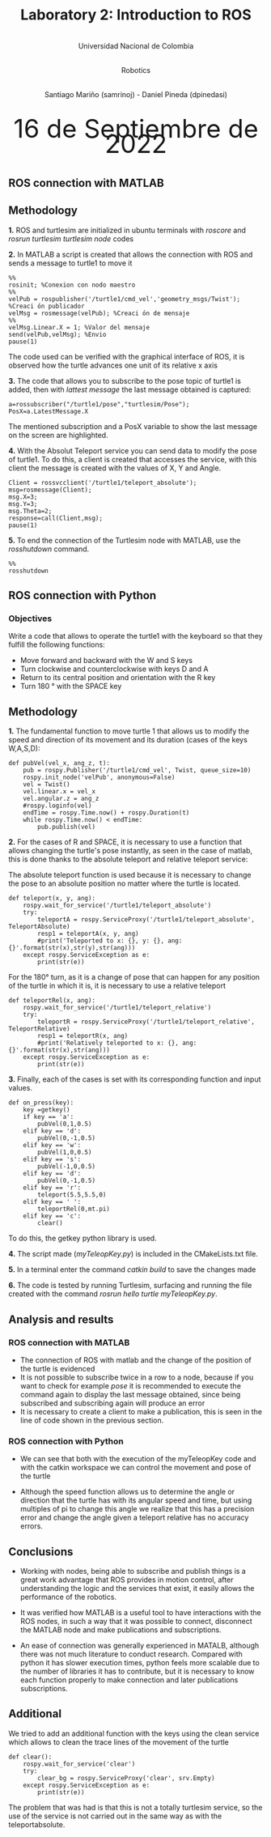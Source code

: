 <h1 align="center"; style="text-align:center;">Laboratory 2: Introduction to ROS</h1>
<p align="center";style="font-size:50px; text-align:center; line-height : 50px;  margin-top : 0; margin-bottom : 0; "> <br> Universidad Nacional de Colombia</p>
<p align="center";style="font-size:50px; text-align:center; line-height : 50px;  margin-top : 0; margin-bottom : 0; "> <br> Robotics</p>
<p align="center";style="font-size:50px; text-align:center; line-height : 40px;  margin-top : 0; margin-bottom : 0; "> <br> Santiago Mariño (samrinoj) - Daniel Pineda (dpinedasi)</p>


<p align="center"; style="font-size:50px; text-align:center; line-height : 30px; margin-top : 0; "> <br>16 de Septiembre de 2022</p>


## ROS connection with MATLAB

## Methodology

**1.** ROS and turtlesim are initialized in ubuntu terminals with *roscore* and *rosrun turtlesim turtlesim node* codes

**2.** In MATLAB a script is created that allows the connection with ROS and sends a message to turtle1 to move it

```
%%
rosinit; %Conexion con nodo maestro
%%
velPub = rospublisher('/turtle1/cmd_vel','geometry_msgs/Twist'); %Creaci ́on publicador
velMsg = rosmessage(velPub); %Creaci ́on de mensaje
%%
velMsg.Linear.X = 1; %Valor del mensaje
send(velPub,velMsg); %Envio
pause(1)
``` 

The code used can be verified with the graphical interface of ROS, it is observed how the turtle advances one unit of its relative x axis

**3.** The code that allows you to subscribe to the pose topic of turtle1 is added, then with *lattest message* the last message obtained is captured:

 ```
a=rossubscriber("/turtle1/pose","turtlesim/Pose");
PosX=a.LatestMessage.X
 ```
The mentioned subscription and a PosX variable to show the last message on the screen are highlighted.

**4.** With the Absolut Teleport service you can send data to modify the pose of turtle1. To do this, a client is created that accesses the service, with this client the message is created with the values ​​of X, Y and Angle.

 ```
Client = rossvcclient('/turtle1/teleport_absolute');
msg=rosmessage(Client);
msg.X=3;
msg.Y=3;
msg.Theta=2;
response=call(Client,msg);
pause(1)
 
 ``` 

**5.** To end the connection of the Turtlesim node with MATLAB, use the *rosshutdown* command.
```console
%%
rosshutdown
```

## ROS connection with Python

### Objectives

Write a code that allows to operate the turtle1 with the keyboard so that they fulfill the following functions:
- Move forward and backward with the W and S keys
- Turn clockwise and counterclockwise with keys D and A
- Return to its central position and orientation with the R key
- Turn 180 ° with the SPACE key

## Methodology

**1.** The fundamental function to move turtle 1 that allows us to modify the speed and direction of its movement and its duration (cases of the keys W,A,S,D):
```
def pubVel(vel_x, ang_z, t):
    pub = rospy.Publisher('/turtle1/cmd_vel', Twist, queue_size=10)
    rospy.init_node('velPub', anonymous=False)
    vel = Twist()
    vel.linear.x = vel_x
    vel.angular.z = ang_z
    #rospy.loginfo(vel)
    endTime = rospy.Time.now() + rospy.Duration(t)
    while rospy.Time.now() < endTime:
        pub.publish(vel)
```
**2.** For the cases of R and SPACE, it is necessary to use a function that allows changing the turtle's pose instantly, as seen in the case of matlab, this is done thanks to the absolute teleport and relative teleport service:

The absolute teleport function is used because it is necessary to change the pose to an absolute position no matter where the turtle is located.
```
def teleport(x, y, ang):
    rospy.wait_for_service('/turtle1/teleport_absolute')
    try:
        teleportA = rospy.ServiceProxy('/turtle1/teleport_absolute', TeleportAbsolute)
        resp1 = teleportA(x, y, ang)
        #print('Teleported to x: {}, y: {}, ang: {}'.format(str(x),str(y),str(ang)))
    except rospy.ServiceException as e:
        print(str(e))
```
For the 180° turn, as it is a change of pose that can happen for any position of the turtle in which it is, it is necessary to use a relative teleport
```
def teleportRel(x, ang):
    rospy.wait_for_service('/turtle1/teleport_relative')
    try:
        teleportR = rospy.ServiceProxy('/turtle1/teleport_relative', TeleportRelative)
        resp1 = teleportR(x, ang)
        #print('Relatively teleported to x: {}, ang: {}'.format(str(x),str(ang)))
    except rospy.ServiceException as e:
        print(str(e))
```
**3.** Finally, each of the cases is set with its corresponding function and input values.

```
def on_press(key):
    key =getkey()
    if key == 'a':
        pubVel(0,1,0.5)
    elif key == 'd':
        pubVel(0,-1,0.5)
    elif key == 'w':
        pubVel(1,0,0.5)
    elif key == 's':
        pubVel(-1,0,0.5)    
    elif key == 'd':
        pubVel(0,-1,0.5)
    elif key == 'r':
        teleport(5.5,5.5,0)
    elif key == ' ':
        teleportRel(0,mt.pi)
    elif key == 'c':
        clear()
```
To do this, the getkey python library is used.

**4.** The script made (*myTeleopKey.py*) is included in the CMakeLists.txt file.
 
 **5.** In a terminal enter the command *catkin build* to save the changes made
 
 **6.** The code is tested by running Turtlesim, surfacing and running the file created with the command *rosrun hello turtle myTeleopKey.py*.

## Analysis and results

### ROS connection with MATLAB

* The connection of ROS with matlab and the change of the position of the turtle is evidenced
* It is not possible to subscribe twice in a row to a node, because if you want to check for example *pose* it is recommended to execute the command again to display the last message obtained, since being subscribed and subscribing again will produce an error
* It is necessary to create a client to make a publication, this is seen in the line of code shown in the previous section.

 ### ROS connection with Python 

* We can see that both with the execution of the myTeleopKey code and with the catkin workspace we can control the movement and pose of the turtle

* Although the speed function allows us to determine the angle or direction that the turtle has with its angular speed and time, but using multiples of pi to change this angle we realize that this has a precision error and change the angle given a teleport relative has no accuracy errors.

 ## Conclusions


* Working with nodes, being able to subscribe and publish things is a great work advantage that ROS provides in motion control, after understanding the logic and the services that exist, it easily allows the performance of the robotics.

* It was verified how MATLAB is a useful tool to have interactions with the ROS nodes, in such a way that it was possible to connect, disconnect the MATLAB node and make publications and subscriptions.

* An ease of connection was generally experienced in MATALB, although there was not much literature to conduct research. Compared with python it has slower execution times, python feels more scalable due to the number of libraries it has to contribute, but it is necessary to know each function properly to make connection and later publications subscriptions.

## Additional

We tried to add an additional function with the keys using the clean service which allows to clean the trace lines of the movement of the turtle

```
def clear():
    rospy.wait_for_service('clear')
    try:
        clear_bg = rospy.ServiceProxy('clear', srv.Empty)
    except rospy.ServiceException as e:
        print(str(e))

```
The problem that was had is that this is not a totally turtlesim service, so the use of the service is not carried out in the same way as with the teleportabsolute.








	



